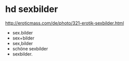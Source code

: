 # hd sexbilder

http://eroticmass.com/de/photo/321-erotik-sexbilder.html

* sex.bilder
* sex+bilder
* sex,bilder
* schöne sexbilder
* sexbilder.
